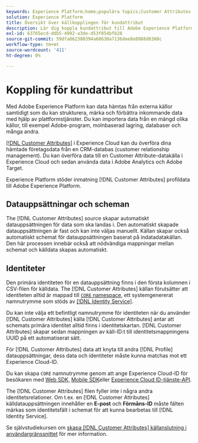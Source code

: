 ```yaml
---
keywords: Experience Platform;home;populära topics;Customer Attributes connector
solution: Experience Platform
title: Översikt över källkopplingen för kundattribut
description: Lär dig koppla kundattribut till Adobe Experience Platform med API:er eller användargränssnittet
exl-id: 63765ecd-ddb5-4992-a3de-d53f054bfb28
source-git-commit: 59dfa862388394a68630a7136dee8e8988d0368c
workflow-type: tm+mt
source-wordcount: '411'
ht-degree: 0%

---
```


# Koppling för kundattribut

Med Adobe Experience Platform kan data hämtas från externa källor samtidigt som du kan strukturera, märka och förbättra inkommande data med hjälp av plattformstjänster. Du kan importera data från en mängd olika källor, till exempel Adobe-program, molnbaserad lagring, databaser och många andra.

[[!DNL Customer Attributes]](https://experienceleague.adobe.com/docs/core-services/interface/services/customer-attributes/attributes.html?lang=en) i Experience Cloud kan du överföra dina hämtade företagsdata från en CRM-databas (customer relationship management). Du kan överföra data till en Customer Attribute-datakälla i Experience Cloud och sedan använda data i Adobe Analytics och Adobe Target.

Experience Platform stöder inmatning [!DNL Customer Attributes] profildata till Adobe Experience Platform.

## Datauppsättningar och scheman

The [!DNL Customer Attributes] source skapar automatiskt datauppsättningen för data som ska landas i. Den automatiskt skapade datauppsättningen är fast och kan inte väljas manuellt. Källan skapar också automatiskt schemat för datauppsättningen baserat på indatadatakällan. Den här processen innebär också att nödvändiga mappningar mellan schemat och källdata skapas automatiskt.

## Identiteter

Den primära identiteten för en datauppsättning finns i den första kolumnen i CSV-filen för källdata. The [!DNL Customer Attributes] källan förutsätter att identiteten alltid är mappad till [`CORE` namespace](../../../identity-service/namespaces.md), ett systemgenererat namnutrymme som stöds av [[!DNL Identity Service]](../../../identity-service/home.md).

Du kan inte välja ett befintligt namnutrymme för identiteten när du använder [!DNL Customer Attributes] källa [!DNL Customer Attributes] antar att schemats primära identitet alltid finns i identitetskartan. [!DNL Customer Attributes] skapar sedan mappningen av käll-ID:t till identitetsmappningens UUID på ett automatiserat sätt.

För [!DNL Customer Attributes] data att knyta till andra [!DNL Profile] datauppsättningar, dess data och identiteter måste kunna matchas mot ett Experience Cloud-ID.

Du kan skapa `CORE` namnutrymme genom att ange Experience Cloud-ID för besökaren med [Web SDK](https://experienceleague.adobe.com/docs/experience-platform/edge/identity/overview.html?lang=en), [Mobile SDK](https://aep-sdks.gitbook.io/docs/foundation-extensions/mobile-core/identity)eller [Experience Cloud ID-tjänste-API](https://experienceleague.adobe.com/docs/id-service/using/intro/overview.html?lang=en).

The [!DNL Customer Attributes] filen fyller inte i några andra identitetsrelationer. Om t.ex. en [!DNL Customer Attributes] källdatauppsättningen innehåller en **E-post** och **Förmåns-ID** måste fälten märkas som identitetsfält i schemat för att kunna bearbetas till [!DNL Identity Service].

Se självstudiekursen om [skapa [!DNL Customer Attributes] källanslutning i användargränssnittet](../../tutorials/ui/create/adobe-applications/customer-attributes.md) för mer information.
